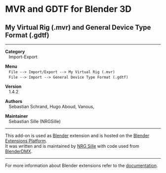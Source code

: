 # MVR and GDTF for Blender 3D
## My Virtual Rig (.mvr) and General Device Type Format (.gdtf)


---  


**Category**  
&nbsp;&nbsp; Import-Export  

**Menu**  
&nbsp;&nbsp; `File --> Import/Export --> My Virtual Rig (.mvr)`  
&nbsp;&nbsp; `File --> Import --> General Device Type Format (.gdtf)`  

**Version**  
&nbsp;&nbsp; 1.4.2  

**Authors**  
&nbsp;&nbsp; Sebastian Schrand, Hugo Aboud, Vanous,  

**Maintainer**  
&nbsp;&nbsp; Sebastian Sille (NRGSille)  

---  

This add-on is used as [Blender](https://www.blender.org) extension and is hosted on the [Blender Extensions Platform](https://extensions.blender.org/add-ons/io-scene-max).  
It was written and is maintained by [NRG Sille](https://github.com/nrgsille76) with code used from [BlenderDMX](https://github.com/open-stage/blender-dmx). 
<br>

---

For more information about Blender extensions refer to the [documentation](https://extensions.blender.org/about).

